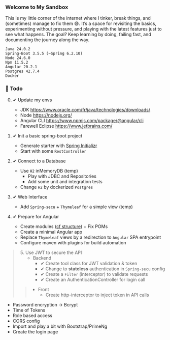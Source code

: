 ### Welcome to My Sandbox

This is my little corner of the internet where I tinker, break things, and (sometimes) manage to fix them 😅. It’s a space for revisiting the basics, experimenting without pressure, and playing with the latest features just to see what happens. The goal? Keep learning by doing, failing fast, and documenting the journey along the way.

```
Java 24.0.2 
Spring-Boot 3.5.5 (~Spring 6.2.10)
Node 24.6.0 
Npm 11.5.2 
Angular 20.2.1
Postgres 42.7.4 
Docker
```


### 📝 **Todo** 

0. ✔ Update my envs
   - JDK https://www.oracle.com/fr/java/technologies/downloads/
   - Node https://nodejs.org/
   - Angular CLI https://www.npmjs.com/package/@angular/cli
   - Farewell Eclipse https://www.jetbrains.com/

1. ✔ Init a basic spring-boot project
   - Generate starter with [Spring Initializr](https://start.spring.io/)
   - Start with some `RestController`

2. ✔ Connect to a Database 
    - Use `H2` inMemoryDB (temp)
      - Play with JDBC and Repositories
      - Add some unit and integration tests
    - Change `H2` by dockerized `Postgres`

3. ✔ Web Interface
    - Add `Spring-secu` + `Thymeleaf` for a simple view (temp)

4. ✔ Prepare for Angular
    - Create modules ([cf structure](structure.md)) + Fix POMs
    - Create a minimal Angular app
    - Replace `Thymeleaf` views by a redirection to `Angular` SPA entrypoint
    - Configure maven with plugins for build automation

> 5. Use JWT to secure the API  
>    - Backend
>      - ✔ Create tool class for JWT validation & token
>      - ✔ Change to **stateless** authentication in `Spring-secu` config
>      - ✔ Create a `Filter` (interceptor) to validate requests
>      - ✔ Create an AuthenticationController for login call
>>    - Front
>>      - Create http-interceptor to inject token in API calls

    
- Password encryption -> Bcrypt
- Time of Tokens
- Role based access
- CORS config
- Import and play a bit with Bootstrap/PrimeNg 
- Create the login page






